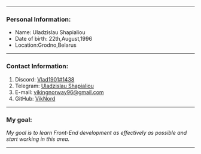 ***
### Personal Information:
* Name: Uladzislau Shapialiou
* Date of birth: 22th,August,1996
* Location:Grodno,Belarus
***
### Contact Information:
1. Discord: [Vlad1901#1438](https://discord.com/channels/@me)
2. Telegram: [Uladzislau Shapialiou](https://web.telegram.org/z/)
3. E-mail: [vikingnorway96@gmail.com](https://mail.google.com/mail/u/0/#inbox)
4. GitHub: [VikNord](https://github.com/VikNord)
***
### My goal:
 *My goal is to learn Front-End development as effectively as possible and start working in this area.*
 ***